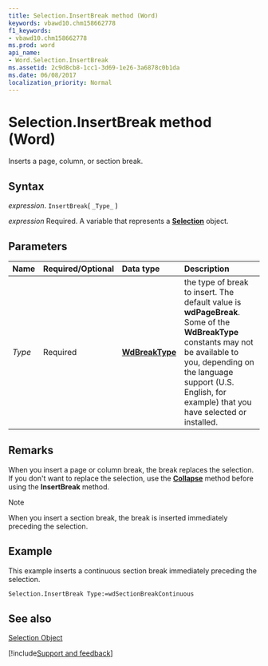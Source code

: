 ```yaml
---
title: Selection.InsertBreak method (Word)
keywords: vbawd10.chm158662778
f1_keywords:
- vbawd10.chm158662778
ms.prod: word
api_name:
- Word.Selection.InsertBreak
ms.assetid: 2c9d8cb8-1cc1-3d69-1e26-3a6878c0b1da
ms.date: 06/08/2017
localization_priority: Normal
---
```



# Selection.InsertBreak method (Word)

Inserts a page, column, or section break.


## Syntax

_expression_. `InsertBreak`( `_Type_` )

_expression_ Required. A variable that represents a **[Selection](Word.Selection.md)** object.


## Parameters



|Name|Required/Optional|Data type|Description|
|:-----|:-----|:-----|:-----|
| _Type_|Required| **[WdBreakType](Word.WdBreakType.md)**|the type of break to insert. The default value is  **wdPageBreak**. Some of the **WdBreakType** constants may not be available to you, depending on the language support (U.S. English, for example) that you have selected or installed.|

## Remarks

When you insert a page or column break, the break replaces the selection. If you don't want to replace the selection, use the  **[Collapse](Word.Selection.Collapse.md)** method before using the **InsertBreak** method.


> [!NOTE] 
> When you insert a section break, the break is inserted immediately preceding the selection.


## Example

This example inserts a continuous section break immediately preceding the selection.


```vb
Selection.InsertBreak Type:=wdSectionBreakContinuous
```


## See also


[Selection Object](Word.Selection.md)

[!include[Support and feedback](~/includes/feedback-boilerplate.md)]
